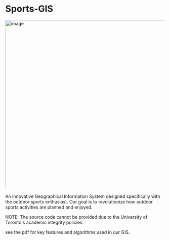 # Sports-GIS
<img width="533" alt="image" src="https://github.com/user-attachments/assets/827fba20-8260-4606-907f-f05a9853c8d9">

An innovative Geographical Information System designed specifically with the outdoor sports enthusiast. 
Our goal is to revolutionize how outdoor sports activities are planned and enjoyed. 

NOTE: The source code cannot be provided due to the University of Toronto's academic integrity policies.

see the pdf for key features and algorithms used in our GIS.
